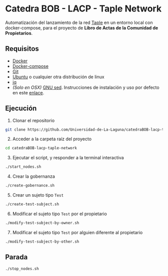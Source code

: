 # Catedra BOB - LACP - Taple Network

Automatización del lanzamiento de la red [Taple](https://www.taple.es/) en un entorno local con docker-compose, para el proyecto de **Libro de Actas de la Comunidad de Propietarios**.

## Requisitos

- [Docker](https://www.docker.com/)
- [Docker-compose](https://docs.docker.com/compose/)
- [Git](https://git-scm.com/)
- [Ubuntu](https://ubuntu.com/) o cualquier otra distribución de linux
- [jq](https://stedolan.github.io/jq/)
- *(Solo en OSX)* [GNU sed](https://www.gnu.org/software/sed/). Instrucciones de instalación y uso por defecto en este [enlace](https://medium.com/@bramblexu/install-gnu-sed-on-mac-os-and-set-it-as-default-7c17ef1b8f64).

## Ejecución

1. Clonar el repositorio

```bash 
git clone https://github.com/Universidad-de-La-Laguna/catedraBOB-lacp-taple-network.git
```

2. Acceder a la carpeta raíz del proyecto

```bash
cd catedraBOB-lacp-taple-network
```

3. Ejecutar el script, y responder a la terminal interactiva

```bash
./start_nodes.sh
```

4. Crear la gobernanza

```bash
./create-gobernance.sh
```

5. Crear un sujeto tipo `Test`

```bash
./create-test-subject.sh
```

6. Modificar el sujeto tipo `Test` por el propietario

```bash
./modify-test-subject-by-owner.sh
```

7. Modificar el sujeto tipo `Test` por alguien diferente al propietario

```bash
./modify-test-subject-by-other.sh
```

## Parada

```bash
./stop_nodes.sh
```